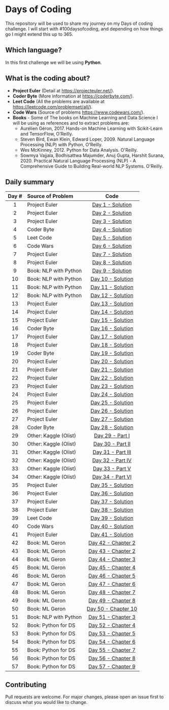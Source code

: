# Days of Coding

This repository will be used to share my journey on my Days of coding challenge. I will start with #100daysofcoding, and depending on how things go I might extend this up to 365.

## Which language?
In this first challenge we will be using **Python**.


## What is the coding about?

* **Project Euler** (Detail at https://projecteuler.net/).
* **Coder Byte** (More information at https://coderbyte.com/).
* **Leet Code** (All the problems are available at https://leetcode.com/problemset/all/).
* **Code Wars** (Source of problems https://www.codewars.com/).
* **Books** - Some of The books on Machine Learning and Data Science I will be using as references and to extract problems are:
    * Aurélien Géron, 2017. Hands-on Machine Learning with Scikit-Learn and TensorFlow, O’Reilly.
    * Steven Bird, Ewan Klein, Edward Loper, 2009. Natural Language Processing (NLP) with Python, O'Reilly.
    * Wes McKinney, 2012. Python for Data Analysis. O'Reilly.
    * Sowmya Vajjala, Bodhisattwa Majumder, Anuj Gupta, Harshit Surana, 2020. Practical Natural Language Processing (NLP) - A Comprehensive Guide to Building Real-world NLP Systems. O'Reilly.


## Daily summary

Day # | Source of Problem | Code
:----:|:-----|:-------:
1   | Project Euler         | [Day 1 - Solution](https://github.com/machadomr/DaysOfCode/blob/main/01_ProjectEuler/Day_01.ipynb)
2   | Project Euler         | [Day 2 - Solution](https://github.com/machadomr/DaysOfCode/blob/main/01_ProjectEuler/Day_02.ipynb)
3   | Project Euler         | [Day 3 - Solution](https://github.com/machadomr/DaysOfCode/blob/main/01_ProjectEuler/Day_03.ipynb)
4   | Coder Byte            | [Day 4 - Solution](https://github.com/machadomr/DaysOfCode/blob/main/02_CoderByte/Day_04.ipynb)
5   | Leet Code             | [Day 5 - Solution](https://github.com/machadomr/DaysOfCode/blob/main/03_LeetCode/Day_05.ipynb)
6   | Code Wars             | [Day 6 - Solution](https://github.com/machadomr/DaysOfCode/blob/main/04_CodeWars/Day_06.ipynb)
7   | Project Euler         | [Day 7 - Solution](https://github.com/machadomr/DaysOfCode/blob/main/01_ProjectEuler/Day_07.ipynb)
8   | Project Euler         | [Day 8 - Solution](https://github.com/machadomr/DaysOfCode/blob/main/01_ProjectEuler/Day_08.ipynb)
9   | Book: NLP with Python | [Day 9 - Solution](https://github.com/machadomr/DaysOfCode/blob/main/05_Books/Bird_NLP/Day_09.ipynb)
10  | Book: NLP with Python | [Day 10 - Solution](https://github.com/machadomr/DaysOfCode/blob/main/05_Books/Bird_NLP/Day_10.ipynb)
11  | Book: NLP with Python | [Day 11 - Solution](https://github.com/machadomr/DaysOfCode/blob/main/05_Books/Bird_NLP/Day_11.ipynb)
12  | Book: NLP with Python | [Day 12 - Solution](https://github.com/machadomr/DaysOfCode/blob/main/05_Books/Bird_NLP/Day_12.ipynb)
13  | Project Euler         | [Day 13 - Solution](https://github.com/machadomr/DaysOfCode/blob/main/01_ProjectEuler/Day_13.ipynb)
14  | Project Euler         | [Day 14 - Solution](https://github.com/machadomr/DaysOfCode/blob/main/01_ProjectEuler/Day_14.ipynb)
15  | Project Euler         | [Day 15 - Solution](https://github.com/machadomr/DaysOfCode/blob/main/01_ProjectEuler/Day_15.ipynb)
16  | Coder Byte            | [Day 16 - Solution](https://github.com/machadomr/DaysOfCode/blob/main/02_CoderByte/Day_16.ipynb)
17  | Project Euler         | [Day 17 - Solution](https://github.com/machadomr/DaysOfCode/blob/main/01_ProjectEuler/Day_17.ipynb)
18  | Project Euler         | [Day 18 - Solution](https://github.com/machadomr/DaysOfCode/blob/main/01_ProjectEuler/Day_18.ipynb)
19  | Coder Byte            | [Day 19 - Solution](https://github.com/machadomr/DaysOfCode/blob/main/02_CoderByte/Day_19.ipynb)
20  | Project Euler         | [Day 20 - Solution](https://github.com/machadomr/DaysOfCode/blob/main/01_ProjectEuler/Day_20.ipynb)
21  | Project Euler         | [Day 21 - Solution](https://github.com/machadomr/DaysOfCode/blob/main/01_ProjectEuler/Day_21.ipynb)
22  | Project Euler         | [Day 22 - Solution](https://github.com/machadomr/DaysOfCode/blob/main/01_ProjectEuler/Day_22.ipynb)
23  | Project Euler         | [Day 23 - Solution](https://github.com/machadomr/DaysOfCode/blob/main/01_ProjectEuler/Day_23.ipynb)
24  | Project Euler         | [Day 24 - Solution](https://github.com/machadomr/DaysOfCode/blob/main/01_ProjectEuler/Day_24.ipynb)
25  | Project Euler         | [Day 25 - Solution](https://github.com/machadomr/DaysOfCode/blob/main/01_ProjectEuler/Day_25.ipynb)
26  | Project Euler         | [Day 26 - Solution](https://github.com/machadomr/DaysOfCode/blob/main/01_ProjectEuler/Day_26.ipynb)
27  | Project Euler         | [Day 27 - Solution](https://github.com/machadomr/DaysOfCode/blob/main/01_ProjectEuler/Day_27.ipynb)
28  | Coder Byte            | [Day 28 - Solution](https://github.com/machadomr/DaysOfCode/blob/main/02_CoderByte/Day_28.ipynb)
29  | Other: Kaggle (Olist) | [Day 29 - Part I](https://github.com/machadomr/DaysOfCode/blob/main/06_Other/01_Kaggle_Olist.ipynb)
30  | Other: Kaggle (Olist) | [Day 30 - Part II](https://github.com/machadomr/DaysOfCode/blob/main/06_Other/01_Kaggle_Olist.ipynb)
31  | Other: Kaggle (Olist) | [Day 31 - Part III](https://github.com/machadomr/DaysOfCode/blob/main/06_Other/01_Kaggle_Olist.ipynb)
32  | Other: Kaggle (Olist) | [Day 32 - Part IV](https://github.com/machadomr/DaysOfCode/blob/main/06_Other/01_Kaggle_Olist.ipynb)
33  | Other: Kaggle (Olist) | [Day 33 - Part V](https://github.com/machadomr/DaysOfCode/blob/main/06_Other/01_Kaggle_Olist.ipynb)
34  | Other: Kaggle (Olist) | [Day 34 - Part VI](https://github.com/machadomr/DaysOfCode/blob/main/06_Other/01_Kaggle_Olist.ipynb)
35  | Project Euler         | [Day 35 - Solution](https://github.com/machadomr/DaysOfCode/blob/main/01_ProjectEuler/Day_35.ipynb)
36  | Project Euler         | [Day 36 - Solution](https://github.com/machadomr/DaysOfCode/blob/main/01_ProjectEuler/Day_36.ipynb)
37  | Project Euler         | [Day 37 - Solution](https://github.com/machadomr/DaysOfCode/blob/main/01_ProjectEuler/Day_37.ipynb)
38  | Project Euler         | [Day 38 - Solution](https://github.com/machadomr/DaysOfCode/blob/main/01_ProjectEuler/Day_38.ipynb)
39  | Leet Code             | [Day 39 - Solution](https://github.com/machadomr/DaysOfCode/blob/main/03_LeetCode/Day_39.ipynb)
40  | Code Wars             | [Day 40 - Solution](https://github.com/machadomr/DaysOfCode/blob/main/04_CodeWars/Day_40.ipynb)
41  | Project Euler         | [Day 41 - Solution](https://github.com/machadomr/DaysOfCode/blob/main/01_ProjectEuler/Day_41.ipynb)
42  | Book: ML Geron        | [Day 42 - Chapter 2](https://github.com/machadomr/DaysOfCode/blob/main/05_Books/Geron_ML/Chapter2_End_To_End_Project.ipynb)
43  | Book: ML Geron        | [Day 43 - Chapter 2](https://github.com/machadomr/DaysOfCode/blob/main/05_Books/Geron_ML/Chapter2_End_To_End_Project.ipynb)
44  | Book: ML Geron        | [Day 44 - Chapter 3](https://github.com/machadomr/DaysOfCode/blob/main/05_Books/Geron_ML/Chapter3_Classification.ipynb)
45  | Book: ML Geron        | [Day 45 - Chapter 4](https://github.com/machadomr/DaysOfCode/blob/main/05_Books/Geron_ML/Chapter4_LinearModels.ipynb)
46  | Book: ML Geron        | [Day 46 - Chapter 5](https://github.com/machadomr/DaysOfCode/blob/main/05_Books/Geron_ML/Chapter5_SVMs.ipynb)
47  | Book: ML Geron        | [Day 47 - Chapter 6](https://github.com/machadomr/DaysOfCode/blob/main/05_Books/Geron_ML/Chapter6_DT.ipynb)
48  | Book: ML Geron        | [Day 48 - Chapter 7](https://github.com/machadomr/DaysOfCode/blob/main/05_Books/Geron_ML/Chapter7_Ensemble_and_RF.ipynb)
49  | Book: ML Geron        | [Day 49 - Chapter 8](https://github.com/machadomr/DaysOfCode/blob/main/05_Books/Geron_ML/Chapter8_DimensionalityReduction_and_Clustering.ipynb)
50  | Book: ML Geron        | [Day 50 - Chapter 10](https://github.com/machadomr/DaysOfCode/blob/main/05_Books/Geron_ML/Chapter10_Intro_to_ANN.ipynb)
51  | Book: NLP with Python | [Day 51 - Chapter 3](https://github.com/machadomr/DaysOfCode/blob/main/05_Books/Bird_NLP/Chapter3_ProcessingRawText.ipynb)
52  | Book: Python for DS   | [Day 52 - Chapter 4](https://github.com/machadomr/DaysOfCode/blob/main/05_Books/Wes_PythonDS/Chapter4_Numpy.ipynb)
53  | Book: Python for DS   | [Day 53 - Chapter 5](https://github.com/machadomr/DaysOfCode/blob/main/05_Books/Wes_PythonDS/Chapter5_Pandas.ipynb)
54  | Book: Python for DS   | [Day 54 - Chapter 6](https://github.com/machadomr/DaysOfCode/blob/main/05_Books/Wes_PythonDS/Chapter6_DataLoadingStorage.ipynb)
55  | Book: Python for DS   | [Day 55 - Chapter 7](https://github.com/machadomr/DaysOfCode/blob/main/05_Books/Wes_PythonDS/Chapter7_DataWrangling.ipynb)
56  | Book: Python for DS   | [Day 56 - Chapter 8](https://github.com/machadomr/DaysOfCode/blob/main/05_Books/Wes_PythonDS/Chapter8_DataWranglingII.ipynb)
57  | Book: Python for DS   | [Day 57 - Chapter 9](https://github.com/machadomr/DaysOfCode/blob/main/05_Books/Wes_PythonDS/Chapter9_DataVisualization.ipynb)







## Contributing
Pull requests are welcome. For major changes, please open an issue first to discuss what you would like to change.
